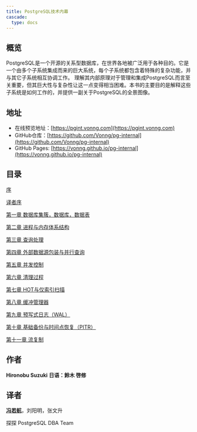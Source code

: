 ```yaml
---
title: PostgreSQL技术内幕
cascade:
  type: docs
---
```



## 概览

PostgreSQL是一个开源的关系型数据库，在世界各地被广泛用于各种目的。它是一个由多个子系统集成而来的巨大系统，每个子系统都包含着特殊的复杂功能，并与其它子系统相互协调工作。
理解其内部原理对于管理和集成PostgreSQL而言至关重要，但其巨大性与复杂性让这一点变得相当困难。本书的主要目的是解释这些子系统是如何工作的，并提供一副关于PostgreSQL的全景图像。

## 地址

- 在线预览地址：[https://pgint.vonng.com](https://pgint.vonng.com)
- GitHub仓库：[https://github.com/Vonng/pg-internal](https://github.com/Vonng/pg-internal)
- GitHub Pages: [https://vonng.github.io/pg-internal](https://vonng.github.io/pg-internal)


##  目录

[序](/preface)

[译者序](/preface2)

[第一章 数据库集簇，数据库，数据表](/ch1)

[第二章 进程与内存体系结构](/ch2)

[第三章 查询处理](/ch3)

[第四章 外部数据源包装与并行查询](/ch4)

[第五章 并发控制](/ch5)

[第六章 清理过程](/ch6)

[第七章 HOT与仅索引扫描](/ch7)

[第八章 缓冲管理器](/ch8)

[第九章 预写式日志（WAL）](/ch9)

[第十章 基础备份与时间点恢复（PITR）](/ch10)

[第十一章 流复制](/ch11)


## 作者

**Hironobu Suzuki**
**日语：鈴木 啓修**


## 译者

[**冯若航**](https://github.com/Vonng)，刘阳明，张文升

探探 PostgreSQL DBA Team